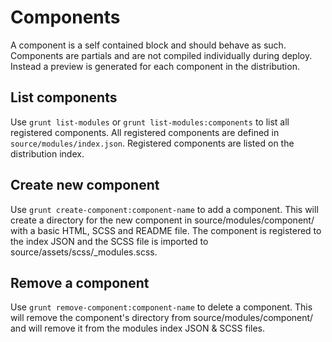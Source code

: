 # Components

A component is a self contained block and should behave as such. Components are partials and are
not compiled individually during deploy. Instead a preview is generated for each component in the distribution.

## List components

Use `grunt list-modules` or `grunt list-modules:components` to list all registered components.
All registered components are defined in `source/modules/index.json`. Registered components are listed
on the distribution index.

## Create new component

Use `grunt create-component:component-name` to add a component. This will create a directory for
the new component in source/modules/component/ with a basic HTML, SCSS and README file.
The component is registered to the index JSON and the SCSS file is imported to source/assets/scss/_modules.scss.

## Remove a component

Use `grunt remove-component:component-name` to delete a component. This will remove the
component's directory from source/modules/component/ and will remove it from the modules index JSON & SCSS files.